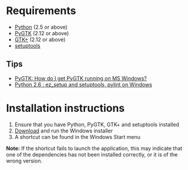# Requirements #

  * [Python](http://python.org/download/) (2.5 or above)
  * [PyGTK](http://pygtk.org/downloads.html) (2.12 or above)
  * [GTK+](http://www.gtk.org/download.html) (2.12 or above)
  * [setuptools](http://pypi.python.org/pypi/setuptools)

## Tips ##

  * [PyGTK: How do I get PyGTK running on MS Windows?](http://faq.pygtk.org/index.py?req=show&file=faq21.001.htp)
  * [Python 2.6 : ez\_setup and setuptools, pylint on Windows](http://codemagnet.blogspot.com/2008/12/python-26-ezsetup-and-setuptools-pylint.html)

# Installation instructions #

  1. Ensure that you have Python, PyGTK, GTK+ and setuptools installed
  1. [Download](http://code.google.com/p/lorem-ipsum-generator/downloads/list) and run the Windows installer
  1. A shortcut can be found in the Windows Start menu

**Note:** If the shortcut fails to launch the application, this may indicate that one of the dependencies has not been installed correctly, or it is of the wrong version.